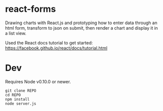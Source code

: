 # react-forms

Drawing charts with React.js and prototyping how to enter data through an html form, transform to json on submit, then render a chart and display it in a list view.

Used the React docs tutorial to get started: https://facebook.github.io/react/docs/tutorial.html

# Dev

Requires Node v0.10.0 or newer.

	git clone REPO
	cd REPO
	npm install
	node server.js